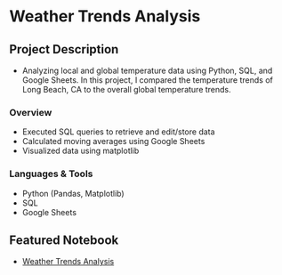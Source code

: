 # Weather Trends Analysis
## Project Description
* Analyzing local and global temperature data using Python, SQL, and Google Sheets. In this project, I compared the temperature trends of Long Beach, CA to the overall global temperature trends.

### Overview
  - Executed SQL queries to retrieve and edit/store data
  - Calculated moving averages using Google Sheets
  - Visualized data using matplotlib
  
### Languages & Tools
* Python (Pandas, Matplotlib)
* SQL 
* Google Sheets

## Featured Notebook
* [Weather Trends Analysis](https://dpghazi.github.io/projects/weather-trends-analysis.html)
